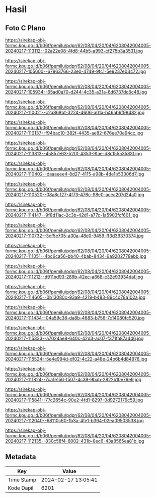 # Hasil

## Foto C Plano

https://sirekap-obj-formc.kpu.go.id/b06f/pemilu/pdpr/62/08/04/20/04/6208042004005-20240217-113112--02a22e08-4fd8-44b5-a993-cf275b3a3531.jpg

https://sirekap-obj-formc.kpu.go.id/b06f/pemilu/pdpr/62/08/04/20/04/6208042004005-20240217-105600--67963766-23e0-4749-9fc1-5e9237e03472.jpg

https://sirekap-obj-formc.kpu.go.id/b06f/pemilu/pdpr/62/08/04/20/04/6208042004005-20240217-105934--65ad0a70-d244-4c35-a31a-6d6737dc6c48.jpg

https://sirekap-obj-formc.kpu.go.id/b06f/pemilu/pdpr/62/08/04/20/04/6208042004005-20240217-110021--c2a868bf-3224-4606-a01a-b46ab6f98482.jpg

https://sirekap-obj-formc.kpu.go.id/b06f/pemilu/pdpr/62/08/04/20/04/6208042004005-20240217-110137--f94bac10-382f-4435-ae82-676ee70e94cc.jpg

https://sirekap-obj-formc.kpu.go.id/b06f/pemilu/pdpr/62/08/04/20/04/6208042004005-20240217-113813--45857e63-520f-4353-9fae-d8c15553583f.jpg

https://sirekap-obj-formc.kpu.go.id/b06f/pemilu/pdpr/62/08/04/20/04/6208042004005-20240217-110402--daaaeee4-8d27-4115-a98b-4de1b53306d7.jpg

https://sirekap-obj-formc.kpu.go.id/b06f/pemilu/pdpr/62/08/04/20/04/6208042004005-20240217-110520--08a8cf27-4f73-476c-98e0-acea207d24a0.jpg

https://sirekap-obj-formc.kpu.go.id/b06f/pemilu/pdpr/62/08/04/20/04/6208042004005-20240217-114147--9f8d11ac-2c3b-42d1-a77c-1a5903fcf601.jpg

https://sirekap-obj-formc.kpu.go.id/b06f/pemilu/pdpr/62/08/04/20/04/6208042004005-20240217-110732--3cf5e705-a30a-48e0-9459-ff3d39370374.jpg

https://sirekap-obj-formc.kpu.go.id/b06f/pemilu/pdpr/62/08/04/20/04/6208042004005-20240217-111051--4bc6ca56-bb40-4bab-8434-9a9202778ebb.jpg

https://sirekap-obj-formc.kpu.go.id/b06f/pemilu/pdpr/62/08/04/20/04/6208042004005-20240217-111212--d911bd93-289b-42ec-a668-c32e93934daf.jpg

https://sirekap-obj-formc.kpu.go.id/b06f/pemilu/pdpr/62/08/04/20/04/6208042004005-20240217-114605--0b13080c-93a9-4219-b483-89c4d78a102a.jpg

https://sirekap-obj-formc.kpu.go.id/b06f/pemilu/pdpr/62/08/04/20/04/6208042004005-20240217-111434--04a59c36-da8b-4683-b756-7c14080fc520.jpg

https://sirekap-obj-formc.kpu.go.id/b06f/pemilu/pdpr/62/08/04/20/04/6208042004005-20240217-115333--a7024ae8-640c-42d3-ac07-f371fa87a446.jpg

https://sirekap-obj-formc.kpu.go.id/b06f/pemilu/pdpr/62/08/04/20/04/6208042004005-20240217-115524--5e4e994d-df02-4c22-a48e-24b6b4d84976.jpg

https://sirekap-obj-formc.kpu.go.id/b06f/pemilu/pdpr/62/08/04/20/04/6208042004005-20240217-111824--7ca1e156-f507-4c39-9bab-2822b10e76e9.jpg

https://sirekap-obj-formc.kpu.go.id/b06f/pemilu/pdpr/62/08/04/20/04/6208042004005-20240217-115841--77c2654c-90e2-4fd1-8297-0d9272179c59.jpg

https://sirekap-obj-formc.kpu.go.id/b06f/pemilu/pdpr/62/08/04/20/04/6208042004005-20240217-112040--68110c60-1b3a-4fe1-b364-02ea09503538.jpg

https://sirekap-obj-formc.kpu.go.id/b06f/pemilu/pdpr/62/08/04/20/04/6208042004005-20240217-112135--830c58f4-6002-431b-8ec6-43a8565ea81b.jpg


## Metadata

| Key        | Value               |
| ---------- | ------------------- |
| Time Stamp | 2024-02-17 13:05:41 |
| Kode Dapil | 6201                |



